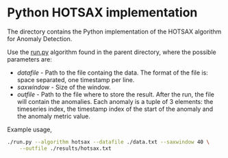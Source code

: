 # Python HOTSAX implementation

The directory contains the Python implementation of the HOTSAX algorithm for Anomaly Detection.

Use the [run.py](../run.py) algorithm found in the parent directory, where the possible parameters are:

* _datafile_ - Path to the file containg the data. The format of the file is: space separated, one timestamp per line.
* _saxwindow_ - Size of the window. 
* _outfile_ - Path to the file where to store the result. After the run, the file will contain the anomalies. Each anomaly is a tuple of 3 elements: the timeseries index, the timestamp index of the start of the anomaly and the anomaly metric value.

Example usage,

```bash
./run.py --algorithm hotsax --datafile ./data.txt --saxwindow 40 \
	--outfile ./results/hotsax.txt
```
